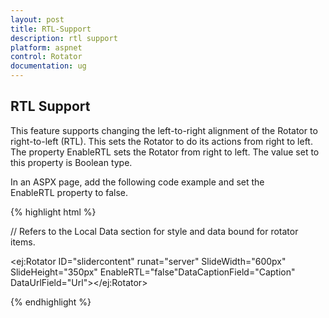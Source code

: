 ```yaml
---
layout: post
title: RTL-Support
description: rtl support
platform: aspnet
control: Rotator
documentation: ug
---
```


## RTL Support

This feature supports changing the left-to-right alignment of the Rotator to right-to-left (RTL). This sets the Rotator to do its actions from right to left. The property EnableRTL sets the Rotator from right to left. The value set to this property is Boolean type.

In an ASPX page, add the following code example and set the EnableRTL property to false.

{% highlight html %}



// Refers to the Local Data section for style and data bound for rotator items.



<ej:Rotator ID="slidercontent" runat="server" SlideWidth="600px" SlideHeight="350px" EnableRTL="false"DataCaptionField="Caption" DataUrlField="Url"></ej:Rotator>



{% endhighlight %}




